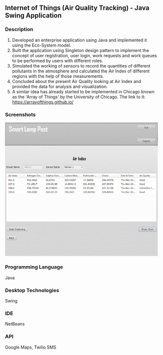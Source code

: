 ## Internet of Things (Air Quality Tracking) - Java Swing Application

### Description
1. Developed an enterprise application using Java and implemented it using the Eco-System model.
2. Built the application using Singleton design pattern to implement the concept of user registration, user login, work requests and work queues to be performed by users with different roles. 
3. Simulated the working of sensors to record the quantities of different pollutants in the atmosphere and calculated the Air Index of different regions with the help of those measurements. 
4. Concluded about the present Air Quality looking at Air Index and provided the data for analysis and visualization.
5. A similar idea has already started to be implemented in Chicago known as the 'Array of Things' by the University of Chicago. The link to it: https://arrayofthings.github.io/

### Screenshots
![alt text](https://github.com/agrawal-priyank/Internet-Of-Things-Smart-Air-Index-Calculator/blob/master/Screenshots/Screen%201.PNG)

### Programming Language
Java

### Desktop Technologies
Swing

### IDE
NetBeans

### API
Google Maps, Twilio SMS


